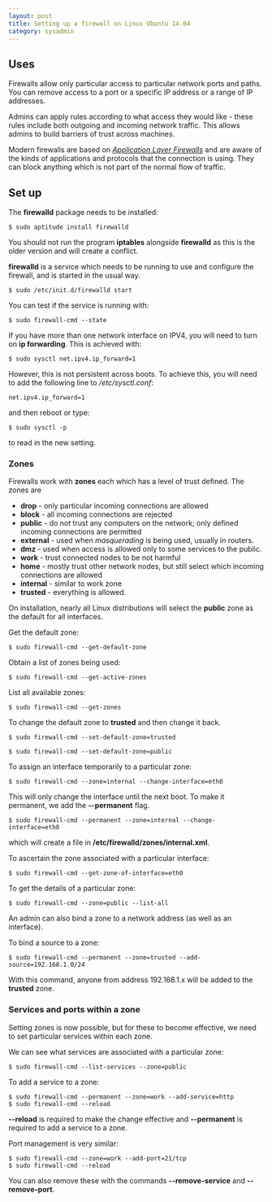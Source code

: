 ```yaml
---
layout: post
title: Setting up a firewall on Linux Ubuntu 14.04
category: sysadmin
---
```

## Uses
Firewalls allow only particular access to particular network ports and paths. You can remove access to a port or a specific IP address or a range of IP addresses.

Admins can apply rules according to what access they would like - these rules include both outgoing and incoming network traffic. This allows admins to build barriers of trust across machines.

Modern firewalls are based on [_Application Layer Firewalls_](https://en.wikipedia.org/wiki/Application_firewall) and are aware of the kinds of applications and protocols that the connection is using. They can block anything which is not part of the normal flow of traffic.

## Set up

The __firewalld__ package needs to be installed:

    $ sudo aptitude install firewalld 

You should not run the program __iptables__ alongside __firewalld__ as this is the older version and will create a conflict.

__firewalld__ is a service which needs to be running to use and configure the firewall, and is started in the usual way.

    $ sudo /etc/init.d/firewalld start 

You can test if the service is running with:

    $ sudo firewall-cmd --state

If you have more than one network interface on IPV4, you will need to turn on **ip forwarding**. This is achieved with:

    $ sudo sysctl net.ipv4.ip_forward=1

However, this is not persistent across boots. To achieve this, you will need to add the following line to */etc/sysctl.conf*:

    net.ipv4.ip_forward=1 

and then reboot or type:

    $ sudo sysctl -p 

to read in the new setting.

### Zones

Firewalls work with **zones** each which has a level of trust defined. The zones are

* **drop** - only particular incoming connections are allowed
* **block** - all incoming connections are rejected
* **public** - do not trust any computers on the network; only defined incoming connections are permitted
* **external** - used when _masquerading_ is being used, usually in routers. 
* **dmz** - used when access is allowed only to some services to the public. 
* **work** - trust connected nodes to be not harmful
* **home** - mostly trust other network nodes, but still select which incoming connections are allowed
* **internal** - similar to work zone
* **trusted** - everything is allowed.

On installation, nearly all Linux distributions will select the __public__ zone as the default for all interfaces.

Get the default zone:

    $ sudo firewall-cmd --get-default-zone

Obtain a list of zones being used:

    $ sudo firewall-cmd --get-active-zones 

List all available zones:

    $ sudo firewall-cmd --get-zones 

To change the default zone to **trusted** and then change it back.

    $ sudo firewall-cmd --set-default-zone=trusted

    $ sudo firewall-cmd --set-default-zone=public


To assign an interface temporarily to a particular zone:

    $ sudo firewall-cmd --zone=internal --change-interface=eth0

This will only change the interface until the next boot. To make it permanent, we add the **--permanent** flag.

    $ sudo firewall-cmd --permanent --zone=internal --change-interface=eth0

which will create a file in **/etc/firewalld/zones/internal.xml**.

To ascertain the zone associated with a particular interface:

    $ sudo firewall-cmd --get-zone-of-interface=eth0

To get the details of a particular zone:

    $ sudo firewall-cmd --zone=public --list-all 

An admin can also bind a zone to a network address (as well as an interface).

To bind a source to a zone:

    $ sudo firewall-cmd --permanent --zone=trusted --add-source=192.168.1.0/24

With this command, anyone from address 192.168.1.x will be added to the **trusted** zone. 

### Services and ports within a zone

Setting zones is now possible, but for these to become effective, we need to set particular services within each zone.

We can see what services are associated with a particular zone:

    $ sudo firewall-cmd --list-services --zone=public

To add a service to a zone:

    $ sudo firewall-cmd --permanent --zone=work --add-service=http
    $ sudo firewall-cmd --reload 

**--reload** is required to make the change effective and **--permanent** is required to add a service to a zone.

Port management is very similar:

    $ sudo firewall-cmd --zone=work --add-port=21/tcp
    $ sudo firewall-cmd --reload 

You can also remove these with the commands **--remove-service** and **--remove-port**. 
